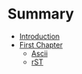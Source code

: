 # Summary

* [Introduction](README.md)
* [First Chapter](chapter1.md)
   * [Ascii](ascii.adoc)
   * [rST](sdk.rst)

